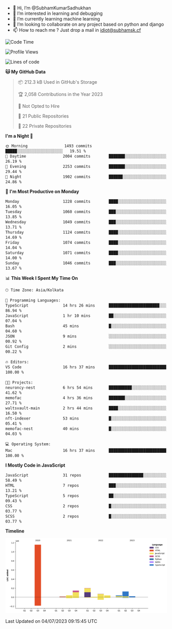 - 👋 Hi, I’m @SubhamKumarSadhukhan
- 👀 I’m interested in learning and debugging
- 🌱 I’m currently learning machine learning
- 💞️ I’m looking to collaborate on any project based on python and django
- 📫 How to reach me ?
      Just drop a mail in idiot@subhamsk.cf

<!---
SubhamKumarSadhukhan/SubhamKumarSadhukhan is a ✨ special ✨ repository because its `README.md` (this file) appears on your GitHub profile.
You can click the Preview link to take a look at your changes.
--->


<!--START_SECTION:waka-->
![Code Time](http://img.shields.io/badge/Code%20Time-1%2C282%20hrs%2012%20mins-blue)

![Profile Views](http://img.shields.io/badge/Profile%20Views-0-blue)

![Lines of code](https://img.shields.io/badge/From%20Hello%20World%20I%27ve%20Written-1.9%20million%20lines%20of%20code-blue)

**🐱 My GitHub Data** 

> 📦 212.3 kB Used in GitHub's Storage 
 > 
> 🏆 2,058 Contributions in the Year 2023
 > 
> 🚫 Not Opted to Hire
 > 
> 📜 21 Public Repositories 
 > 
> 🔑 22 Private Repositories 
 > 
**I'm a Night 🦉** 

```text
🌞 Morning                1493 commits        █████░░░░░░░░░░░░░░░░░░░░   19.51 % 
🌆 Daytime                2004 commits        ███████░░░░░░░░░░░░░░░░░░   26.19 % 
🌃 Evening                2253 commits        ███████░░░░░░░░░░░░░░░░░░   29.44 % 
🌙 Night                  1902 commits        ██████░░░░░░░░░░░░░░░░░░░   24.86 % 
```
📅 **I'm Most Productive on Monday** 

```text
Monday                   1228 commits        ████░░░░░░░░░░░░░░░░░░░░░   16.05 % 
Tuesday                  1060 commits        ███░░░░░░░░░░░░░░░░░░░░░░   13.85 % 
Wednesday                1049 commits        ███░░░░░░░░░░░░░░░░░░░░░░   13.71 % 
Thursday                 1124 commits        ████░░░░░░░░░░░░░░░░░░░░░   14.69 % 
Friday                   1074 commits        ████░░░░░░░░░░░░░░░░░░░░░   14.04 % 
Saturday                 1071 commits        ████░░░░░░░░░░░░░░░░░░░░░   14.00 % 
Sunday                   1046 commits        ███░░░░░░░░░░░░░░░░░░░░░░   13.67 % 
```


📊 **This Week I Spent My Time On** 

```text
🕑︎ Time Zone: Asia/Kolkata

💬 Programming Languages: 
TypeScript               14 hrs 26 mins      ██████████████████████░░░   86.94 % 
JavaScript               1 hr 10 mins        ██░░░░░░░░░░░░░░░░░░░░░░░   07.04 % 
Bash                     45 mins             █░░░░░░░░░░░░░░░░░░░░░░░░   04.60 % 
JSON                     9 mins              ░░░░░░░░░░░░░░░░░░░░░░░░░   00.92 % 
Git Config               2 mins              ░░░░░░░░░░░░░░░░░░░░░░░░░   00.22 % 

🔥 Editors: 
VS Code                  16 hrs 37 mins      █████████████████████████   100.00 % 

🐱‍💻 Projects: 
neuroncy-nest            6 hrs 54 mins       ██████████░░░░░░░░░░░░░░░   41.62 % 
memofac                  4 hrs 36 mins       ███████░░░░░░░░░░░░░░░░░░   27.71 % 
waltsvault-main          2 hrs 44 mins       ████░░░░░░░░░░░░░░░░░░░░░   16.50 % 
nft-indexer              53 mins             █░░░░░░░░░░░░░░░░░░░░░░░░   05.41 % 
memofac-nest             40 mins             █░░░░░░░░░░░░░░░░░░░░░░░░   04.03 % 

💻 Operating System: 
Mac                      16 hrs 37 mins      █████████████████████████   100.00 % 
```

**I Mostly Code in JavaScript** 

```text
JavaScript               31 repos            ███████████████░░░░░░░░░░   58.49 % 
HTML                     7 repos             ███░░░░░░░░░░░░░░░░░░░░░░   13.21 % 
TypeScript               5 repos             ██░░░░░░░░░░░░░░░░░░░░░░░   09.43 % 
CSS                      2 repos             █░░░░░░░░░░░░░░░░░░░░░░░░   03.77 % 
SCSS                     2 repos             █░░░░░░░░░░░░░░░░░░░░░░░░   03.77 % 
```



**Timeline**

![Lines of Code chart](https://raw.githubusercontent.com/SubhamKumarSadhukhan/SubhamKumarSadhukhan/main/assets/bar_graph.png)


 Last Updated on 04/07/2023 09:15:45 UTC
<!--END_SECTION:waka-->
